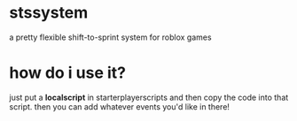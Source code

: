 # stssystem
a pretty flexible shift-to-sprint system for roblox games

# how do i use it?
just put a **localscript** in starterplayerscripts and then copy the code into that script. then you can add whatever events you'd like in there!
